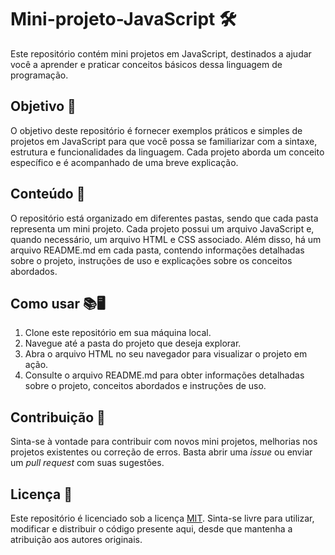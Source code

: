 # Mini-projeto-JavaScript 🛠️

Este repositório contém mini projetos em JavaScript, destinados a ajudar você a aprender e praticar conceitos básicos dessa linguagem de programação.

## Objetivo 🎯

O objetivo deste repositório é fornecer exemplos práticos e simples de projetos em JavaScript para que você possa se familiarizar com a sintaxe, estrutura e funcionalidades da linguagem. Cada projeto aborda um conceito específico e é acompanhado de uma breve explicação.

## Conteúdo 📂

O repositório está organizado em diferentes pastas, sendo que cada pasta representa um mini projeto. Cada projeto possui um arquivo JavaScript e, quando necessário, um arquivo HTML e CSS associado. Além disso, há um arquivo README.md em cada pasta, contendo informações detalhadas sobre o projeto, instruções de uso e explicações sobre os conceitos abordados.

## Como usar 📚🖥️

1. Clone este repositório em sua máquina local.
2. Navegue até a pasta do projeto que deseja explorar.
3. Abra o arquivo HTML no seu navegador para visualizar o projeto em ação.
4. Consulte o arquivo README.md para obter informações detalhadas sobre o projeto, conceitos abordados e instruções de uso.

## Contribuição 🤝

Sinta-se à vontade para contribuir com novos mini projetos, melhorias nos projetos existentes ou correção de erros. Basta abrir uma *issue* ou enviar um *pull request* com suas sugestões.

## Licença 📜

Este repositório é licenciado sob a licença [MIT](https://opensource.org/licenses/MIT). Sinta-se livre para utilizar, modificar e distribuir o código presente aqui, desde que mantenha a atribuição aos autores originais.
